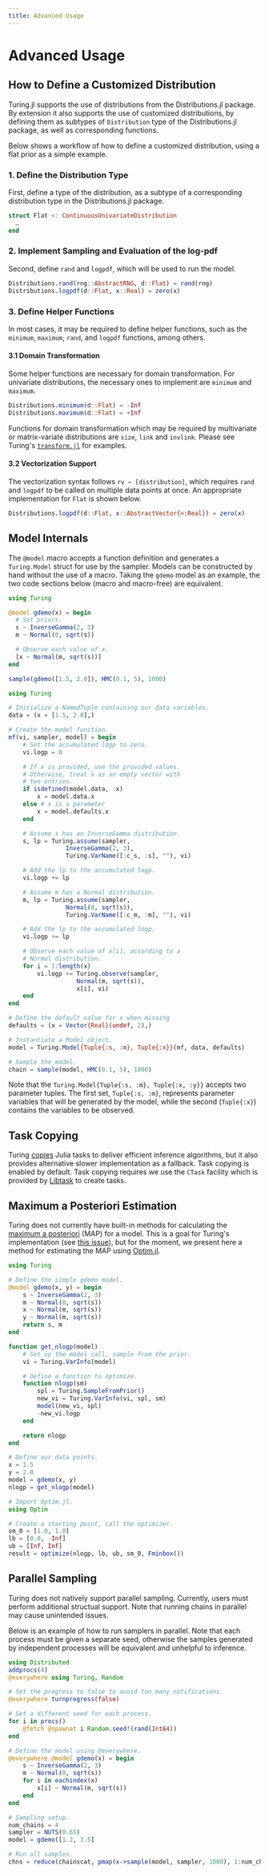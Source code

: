 ```yaml
---
title: Advanced Usage
---
```


# Advanced Usage

## How to Define a Customized Distribution


Turing.jl supports the use of distributions from the Distributions.jl package. By extension it also supports the use of customized distributions, by defining them as subtypes of `Distribution` type of the Distributions.jl package, as well as corresponding functions.


Below shows a workflow of how to define a customized distribution, using a flat prior as a simple example.


### 1. Define the Distribution Type


First, define a type of the distribution, as a subtype of a corresponding distribution type in the Distributions.jl package.


```julia
struct Flat <: ContinuousUnivariateDistribution
  …
end
```


### 2. Implement Sampling and Evaluation of the log-pdf


Second, define `rand` and `logpdf`, which will be used to run the model.


```julia
Distributions.rand(rng::AbstractRNG, d::Flat) = rand(rng)
Distributions.logpdf(d::Flat, x::Real) = zero(x)
```


### 3. Define Helper Functions


In most cases, it may be required to define helper functions, such as the `minimum`, `maximum`, `rand`, and `logpdf` functions, among others.


#### 3.1 Domain Transformation


Some helper functions are necessary for domain transformation. For univariate distributions, the necessary ones to implement are `minimum` and `maximum`.


```julia
Distributions.minimum(d::Flat) = -Inf
Distributions.maximum(d::Flat) = +Inf
```


Functions for domain transformation which may be required by multivariate or matrix-variate distributions are `size`, `link` and `invlink`. Please see Turing's [`transform.jl`](https://github.com/TuringLang/Turing.jl/blob/master/src/utilities/transform.jl) for examples.


#### 3.2 Vectorization Support


The vectorization syntax follows `rv ~ [distribution]`, which requires `rand` and `logpdf` to be called on multiple data points at once. An appropriate implementation for `Flat` is shown below.


```julia
Distributions.logpdf(d::Flat, x::AbstractVector{<:Real}) = zero(x)
```


## Model Internals


The `@model` macro accepts a function definition and generates a `Turing.Model` struct for use by the sampler. Models can be constructed by hand without the use of a macro. Taking the `gdemo` model as an example, the two code sections below (macro and macro-free) are equivalent.


```julia
using Turing

@model gdemo(x) = begin
  # Set priors.
  s ~ InverseGamma(2, 3)
  m ~ Normal(0, sqrt(s))

  # Observe each value of x.
  [x ~ Normal(m, sqrt(s))]
end

sample(gdemo([1.5, 2.0]), HMC(0.1, 5), 1000)
```


```julia
using Turing

# Initialize a NamedTuple containing our data variables.
data = (x = [1.5, 2.0],)

# Create the model function.
mf(vi, sampler, model) = begin
    # Set the accumulated logp to zero.
    vi.logp = 0

    # If x is provided, use the provided values.
    # Otherwise, treat x as an empty vector with
    # two entries.
    if isdefined(model.data, :x)
        x = model.data.x
    else # x is a parameter
        x = model.defaults.x
    end

    # Assume s has an InverseGamma distribution.
    s, lp = Turing.assume(sampler,
                InverseGamma(2, 3),
                Turing.VarName([:c_s, :s], ""), vi)

    # Add the lp to the accumulated logp.
    vi.logp += lp

    # Assume m has a Normal distribution.
    m, lp = Turing.assume(sampler,
                Normal(0, sqrt(s)),
                Turing.VarName([:c_m, :m], ""), vi)

    # Add the lp to the accumulated logp.
    vi.logp += lp

    # Observe each value of x[i], according to a
    # Normal distribution.
    for i = 1:length(x)
        vi.logp += Turing.observe(sampler,
                   Normal(m, sqrt(s)),
                   x[i], vi)
    end
end

# Define the default value for x when missing
defaults = (x = Vector{Real}(undef, 2),)

# Instantiate a Model object.
model = Turing.Model{Tuple{:s, :m}, Tuple{:x}}(mf, data, defaults)

# Sample the model.
chain = sample(model, HMC(0.1, 5), 1000)
```


Note that the `Turing.Model{Tuple{:s, :m}, Tuple{:x, :y}}` accepts two parameter tuples. The first set, `Tuple{:s, :m}`, represents parameter variables that will be generated by the model, while the second (`Tuple{:x}`) contains the variables to be observed.


## Task Copying


Turing [copies](https://github.com/JuliaLang/julia/issues/4085) Julia tasks to deliver efficient inference algorithms, but it also provides alternative slower implementation as a fallback. Task copying is enabled by default. Task copying requires we use the `CTask` facility which is provided by [Libtask](https://github.com/TuringLang/Libtask.jl) to create tasks.


## Maximum a Posteriori Estimation


Turing does not currently have built-in methods for calculating the [maximum a posteriori](https://en.wikipedia.org/wiki/Maximum_a_posteriori_estimation) (MAP) for a model. This is a goal for Turing's implementation (see [this issue](https://github.com/TuringLang/Turing.jl/issues/605)), but for the moment, we present here a method for estimating the MAP using [Optim.jl](https://github.com/JuliaNLSolvers/Optim.jl).


```julia
using Turing

# Define the simple gdemo model.
@model gdemo(x, y) = begin
    s ~ InverseGamma(2, 3)
    m ~ Normal(0, sqrt(s))
    x ~ Normal(m, sqrt(s))
    y ~ Normal(m, sqrt(s))
    return s, m
end

function get_nlogp(model)
    # Set up the model call, sample from the prior.
    vi = Turing.VarInfo(model)

    # Define a function to optimize.
    function nlogp(sm)
        spl = Turing.SampleFromPrior()
        new_vi = Turing.VarInfo(vi, spl, sm)
        model(new_vi, spl)
        -new_vi.logp
    end

    return nlogp
end

# Define our data points.
x = 1.5
y = 2.0
model = gdemo(x, y)
nlogp = get_nlogp(model)

# Import Optim.jl.
using Optim

# Create a starting point, call the optimizer.
sm_0 = [1.0, 1.0]
lb = [0.0, -Inf]
ub = [Inf, Inf]
result = optimize(nlogp, lb, ub, sm_0, Fminbox())
```


## Parallel Sampling


Turing does not natively support parallel sampling. Currently, users must perform additional structual support. Note that running chains in parallel may cause unintended issues.


Below is an example of how to run samplers in parallel. Note that each process must be given a separate seed, otherwise the samples generated by independent processes will be equivalent and unhelpful to inference.


```julia
using Distributed
addprocs(4)
@everywhere using Turing, Random

# Set the progress to false to avoid too many notifications.
@everywhere turnprogress(false)

# Set a different seed for each process.
for i in procs()
    @fetch @spawnat i Random.seed!(rand(Int64))
end

# Define the model using @everywhere.
@everywhere @model gdemo(x) = begin
    s ~ InverseGamma(2, 3)
    m ~ Normal(0, sqrt(s))
    for i in eachindex(x)
        x[i] ~ Normal(m, sqrt(s))
    end
end

# Sampling setup.
num_chains = 4
sampler = NUTS(0.65)
model = gdemo([1.2, 3.5]

# Run all samples.
chns = reduce(chainscat, pmap(x->sample(model, sampler, 1000), 1:num_chains))
```

